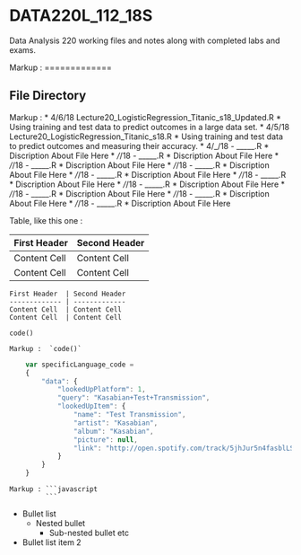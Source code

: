 # DATA220L_112_18S
Data Analysis 220 working files and notes along with completed labs and exams.

Markup :  ============= 

## File Directory

 Markup : * 4/6/18 Lecture20_LogisticRegression_Titanic_s18_Updated.R
              * Using training and test data to predict outcomes in a large data set.
          * 4/5/18 Lecture20_LogisticRegression_Titanic_s18.R
              * Using training and test data to predict outcomes and measuring their accuracy.
          * 4/_/18 - _____.R
              * Discription About File Here
          * _/_/18 - _____.R
              * Discription About File Here
          * _/_/18 - _____.R
              * Discription About File Here
          * _/_/18 - _____.R
              * Discription About File Here
          * _/_/18 - _____.R
              * Discription About File Here
          * _/_/18 - _____.R
              * Discription About File Here
          * _/_/18 - _____.R
              * Discription About File Here
          * _/_/18 - _____.R
              * Discription About File Here
          * _/_/18 - _____.R
              * Discription About File Here
          * _/_/18 - _____.R
              * Discription About File Here

Table, like this one :

First Header  | Second Header
------------- | -------------
Content Cell  | Content Cell
Content Cell  | Content Cell

```
First Header  | Second Header
------------- | -------------
Content Cell  | Content Cell
Content Cell  | Content Cell
```

`code()`

    Markup :  `code()`

```javascript
    var specificLanguage_code = 
    {
        "data": {
            "lookedUpPlatform": 1,
            "query": "Kasabian+Test+Transmission",
            "lookedUpItem": {
                "name": "Test Transmission",
                "artist": "Kasabian",
                "album": "Kasabian",
                "picture": null,
                "link": "http://open.spotify.com/track/5jhJur5n4fasblLSCOcrTp"
            }
        }
    }
```

    Markup : ```javascript
             ```

* Bullet list
    * Nested bullet
        * Sub-nested bullet etc
* Bullet list item 2
